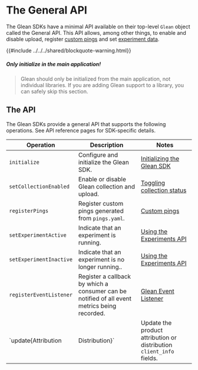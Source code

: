 # The General API

The Glean SDKs have a minimal API available on their top-level `Glean` object called the General API.
This API allows, among other things, to enable and disable upload, register [custom pings][custom-pings] and set [experiment data][experiments-api].

[custom-pings]: ../../user/pings/custom.md
[experiments-api]: ./experiments-api.md

{{#include ../../../shared/blockquote-warning.html}}

##### Only initialize in the main application!

> Glean should only be initialized from the main application, not individual libraries.
> If you are adding Glean support to a library, you can safely skip this section.

## The API

The Glean SDKs provide a general API that supports the following operations. See API reference pages for SDK-specific details.

| Operation | Description | Notes |
| --------- | ----------- | ----- |
| `initialize` | Configure and initialize the Glean SDK. | [Initializing the Glean SDK](./initializing.md) |
| `setCollectionEnabled` | Enable or disable Glean collection and upload. | [Toggling collection status](./toggling-collection-status.md) |
| `registerPings` | Register custom pings generated from `pings.yaml`. | [Custom pings][custom-pings] |
| `setExperimentActive` | Indicate that an experiment is running. | [Using the Experiments API][experiments-api] |
| `setExperimentInactive` | Indicate that an experiment is no longer running.. | [Using the Experiments API][experiments-api] |
| `registerEventListener` | Register a callback by which a consumer can be notified of all event metrics being recorded. | [Glean Event Listener](./glean-event-listener.md) |
| `update{Attribution|Distribution}` | Update the product attribution or distribution `client_info` fields. | [Reporting Product Attribution and Distribution][attribution-api] |
